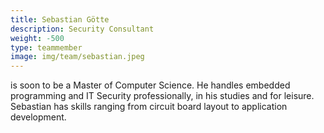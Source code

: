 ```yaml
---
title: Sebastian Götte
description: Security Consultant
weight: -500
type: teammember
image: img/team/sebastian.jpeg
---
```

is soon to be a Master of Computer Science. He handles embedded programming and IT Security professionally, in his studies and for leisure. Sebastian has skills ranging from circuit board layout to application development.
